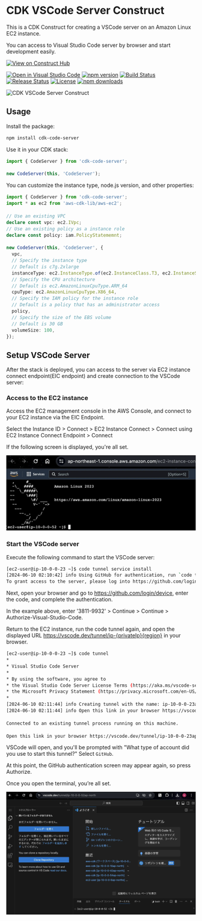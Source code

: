 # CDK VSCode Server Construct

This is a CDK Construct for creating a VSCode server on an Amazon Linux EC2 instance.

You can access to Visual Studio Code server by browser and start development easily.

[![View on Construct Hub](https://constructs.dev/badge?package=cdk-code-server)](https://constructs.dev/packages/cdk-code-server)

[![Open in Visual Studio Code](https://img.shields.io/static/v1?logo=visualstudiocode&label=&message=Open%20in%20Visual%20Studio%20Code&labelColor=2c2c32&color=007acc&logoColor=007acc)](https://open.vscode.dev/badmintoncryer/cdk-code-server)
[![npm version](https://badge.fury.io/js/cdk-code-server.svg)](https://badge.fury.io/js/cdk-code-server)
[![Build Status](https://github.com/badmintoncryer/cdk-code-server/actions/workflows/build.yml/badge.svg)](https://github.com/badmintoncryer/cdk-code-server/actions/workflows/build.yml)
[![Release Status](https://github.com/badmintoncryer/cdk-code-server/actions/workflows/release.yml/badge.svg)](https://github.com/badmintoncryer/cdk-code-server/actions/workflows/release.yml)
[![License](https://img.shields.io/badge/License-Apache%202.0-blue.svg)](https://opensource.org/licenses/Apache-2.0)
[![npm downloads](https://img.shields.io/npm/dm/cdk-code-server.svg?style=flat)](https://www.npmjs.com/package/cdk-code-server)

![CDK VSCode Server Construct](./images/cdk-code-server.png)

## Usage

Install the package:

```bash
npm install cdk-code-server
```

Use it in your CDK stack:

```typescript
import { CodeServer } from 'cdk-code-server';

new CodeServer(this, 'CodeServer');
```

You can customize the instance type, node.js version, and other properties:

```typescript
import { CodeServer } from 'cdk-code-server';
import * as ec2 from 'aws-cdk-lib/aws-ec2';

// Use an existing VPC
declare const vpc: ec2.IVpc;
// Use an existing policy as a instance role
declare const policy: iam.PolicyStatememnt;

new CodeServer(this, 'CodeServer', {
  vpc,
  // Specify the instance type
  // Default is c7g.2xlarge
  instanceType: ec2.InstanceType.of(ec2.InstanceClass.T3, ec2.InstanceSize.MEDIUM),
  // Specify the CPU architecture
  // Default is ec2.AmazonLinuxCpuType.ARM_64
  cpuType: ec2.AmazonLinuxCpuType.X86_64,
  // Specify the IAM policy for the instance role
  // Default is a policy that has an administrator access
  policy,
  // Specify the size of the EBS volume
  // Default is 30 GB
  volumeSize: 100,
});
```

## Setup VSCode Server

After the stack is deployed, you can access to the server via EC2 instance connect endpoint(EIC endpoint) and create connection to the VSCode server:

### Access to the EC2 instance

Access the EC2 management console in the AWS Console, and connect to your EC2 instance via the EIC Endpoint.

Select the Instance ID > Connect > EC2 Instance Connect > Connect using EC2 Instance Connect Endpoint > Connect

If the following screen is displayed, you're all set.

![EC2 Instance Connect](./images/console.png)

### Start the VSCode server

Execute the following command to start the VSCode server:

```sh
[ec2-user@ip-10-0-0-23 ~]$ code tunnel service install
[2024-06-10 02:10:42] info Using GitHub for authentication, run `code tunnel user login --provider <provider>` option to change this.
To grant access to the server, please log into https://github.com/login/device and use code 3811-9932
```

Next, open your browser and go to <https://github.com/login/device>, enter the code, and complete the authentication.

In the example above, enter '3811-9932' > Continue > Continue > Authorize-Visual-Studio-Code.

Return to the EC2 instance, run the code tunnel again, and open the displayed URL <https://vscode.dev/tunnel/ip-{privateIp}{region}> in your browser.

```sh
[ec2-user@ip-10-0-0-23 ~]$ code tunnel
*
* Visual Studio Code Server
*
* By using the software, you agree to
* the Visual Studio Code Server License Terms (https://aka.ms/vscode-server-license) and
* the Microsoft Privacy Statement (https://privacy.microsoft.com/en-US/privacystatement).
*
[2024-06-10 02:11:44] info Creating tunnel with the name: ip-10-0-0-23ap-north
[2024-06-10 02:11:44] info Open this link in your browser https://vscode.dev/tunnel/ip-10-0-0-23ap-north

Connected to an existing tunnel process running on this machine.

Open this link in your browser https://vscode.dev/tunnel/ip-10-0-0-23ap-north
```

VSCode will open, and you'll be prompted with "What type of account did you use to start this tunnel?" Select `GitHub`.

At this point, the GitHub authentication screen may appear again, so press Authorize.

Once you open the terminal, you’re all set.

![VSCode](./images/vscode.png)

